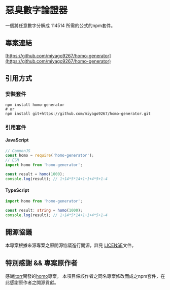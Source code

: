 # 惡臭數字論證器

一個將任意數字分解成 114514 所需的公式的npm套件。

## 專案連結

[https://github.com/miyago9267/homo-generator](https://github.com/miyago9267/homo-generator)

## 引用方式

### 安裝套件

```shell
npm install homo-generator
# or
npm install git+https://github.com/miyago9267/homo-generator.git
```

### 引用套件

#### JavaScript

```javascript
// CommonJS
const homo = require('homo-generator');
// ESM
import homo from 'homo-generator';

const result = homo(1000);
console.log(result); // 1+14*5*14+1+1+4*5+1-4
```

#### TypeScript

```typescript
import homo from 'homo-generator';

const result: string = homo(1000);
console.log(result); // 1+14*5*14+1+1+4*5+1-4
```

## 開源協議

本專案根據來源專案之原開源協議進行開源，詳見 [LICENSE](https://github.com/miyago9267/homo-generator/blob/main/LICENSE)文件。

## 特別感謝 && 專案原作者

感謝[itorr](https://github.com/itorr)開發的[homo](https://github.com/itorr/homo)專案。
本項目係該作者之同名專案修改而成之npm套件，在此感謝原作者之開源貢獻。
